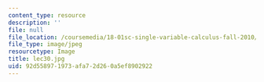 ```yaml
---
content_type: resource
description: ''
file: null
file_location: /coursemedia/18-01sc-single-variable-calculus-fall-2010/92d558971973afa72d260a5ef8902922_lec30.jpg
file_type: image/jpeg
resourcetype: Image
title: lec30.jpg
uid: 92d55897-1973-afa7-2d26-0a5ef8902922
---
```

